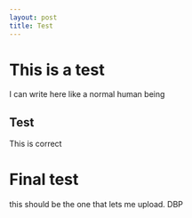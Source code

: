 ```yaml
---
layout: post
title: Test
---
```


# This is a test
I can write here like a normal human being

## Test
This is correct

# Final test
this should be the one that lets me upload. DBP
